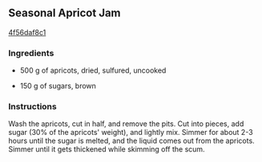 ## Seasonal Apricot Jam

[4f56daf8c1](https://cookpad.com/us/recipes/146190-seasonal-apricot-jam)

### Ingredients

 - 500 g of apricots, dried, sulfured, uncooked

 - 150 g of sugars, brown

### Instructions

Wash the apricots, cut in half, and remove the pits. Cut into pieces, add sugar (30% of the apricots' weight), and lightly mix. Simmer for about 2-3 hours until the sugar is melted, and the liquid comes out from the apricots. Simmer until it gets thickened while skimming off the scum.